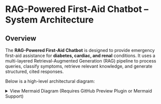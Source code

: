 # RAG-Powered First-Aid Chatbot – System Architecture

## Overview

The **RAG-Powered First-Aid Chatbot** is designed to provide emergency first-aid assistance for **diabetes, cardiac, and renal** conditions. It uses a multi-layered Retrieval-Augmented Generation (RAG) pipeline to process queries, classify symptoms, retrieve relevant knowledge, and generate structured, cited responses.

Below is a high-level architectural diagram:

<details>
<summary>View Mermaid Diagram (Requires GitHub Preview Plugin or Mermaid Support)</summary>

```mermaid
%%{init: {
  'theme': 'base',
  'themeVariables': {
    'fontFamily': 'Segoe UI, Tahoma, Geneva, Verdana, sans-serif',
    'fontSize': '13px',
    'primaryTextColor': '#2c3e50',
    'primaryBorderColor': '#3498db',
    'primaryColor': '#ecf0f1',
    'lineColor': '#34495e'
  }
}}%%
graph TB
    %% Main Flow
    User[User Input] --> MainBot[FirstAidChatbot]

    %% Core Pipeline
    MainBot --> Step1[Step 1: Triage Classification]
    MainBot --> Step2[Step 2: Multi-Source Retrieval]
    MainBot --> Step3[Step 3: Result Fusion]
    MainBot --> Step4[Step 4: Response Generation]

    %% Triage Components
    Step1 --> GroqLLM[Groq LLM]
    Step1 --> Keywords[Keyword Fallback]

    %% Retrieval Components
    Step2 --> Semantic[Semantic Search]
    Step2 --> Keyword[Keyword Search]
    Step2 --> Web[Web Search]

    %% Knowledge Base
    Semantic --> KB[Knowledge Base]
    Keyword --> KB
    KB --> Data[(Excel Data)]
    KB --> Embeddings[(Vector Embeddings)]

    %% External APIs
    Web --> SerperAPI[Serper API]
    GroqLLM --> GroqAPI[Groq API]

    %% Final Processing
    Semantic --> Step3
    Keyword --> Step3
    Web --> Step3
    Step3 --> Step4
    Step4 --> Output[Final Response]

    %% Styling
    classDef primary fill:#2980b9,stroke:#1f4e79,stroke-width:3px,color:#ffffff,font-weight:bold
    classDef process fill:#27ae60,stroke:#1e8449,stroke-width:2px,color:#ffffff,font-weight:500
    classDef data fill:#e74c3c,stroke:#c0392b,stroke-width:2px,color:#ffffff,font-weight:500
    classDef api fill:#f39c12,stroke:#d68910,stroke-width:2px,color:#ffffff,font-weight:500
    classDef accent fill:#9b59b6,stroke:#7d3c98,stroke-width:2px,color:#ffffff,font-weight:500

    class User,MainBot,Output primary
    class Step1,Step2,Step3,Step4 process
    class KB,Data,Embeddings data
    class GroqAPI,SerperAPI,GroqLLM,Web api
    class Semantic,Keyword,Keywords accent

